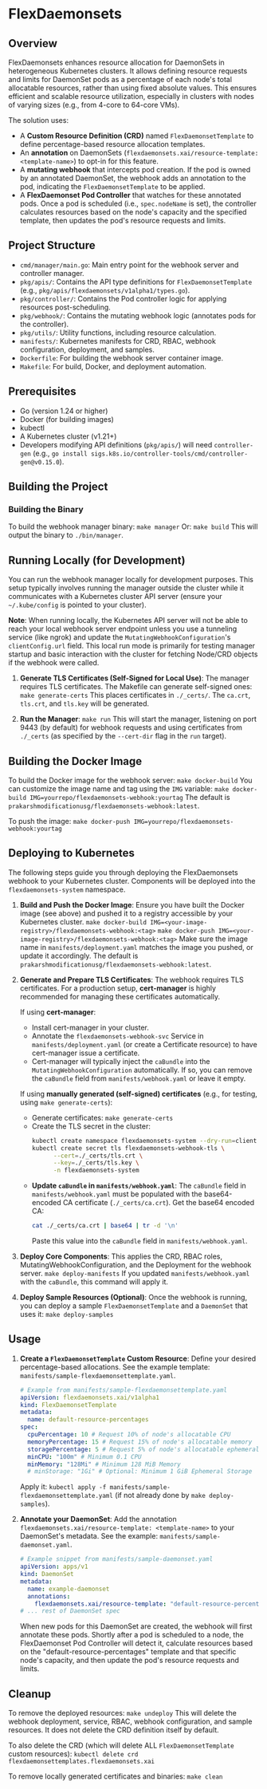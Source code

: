 # FlexDaemonsets

## Overview

FlexDaemonsets enhances resource allocation for DaemonSets in heterogeneous Kubernetes clusters. It allows defining resource requests and limits for DaemonSet pods as a percentage of each node's total allocatable resources, rather than using fixed absolute values. This ensures efficient and scalable resource utilization, especially in clusters with nodes of varying sizes (e.g., from 4-core to 64-core VMs).

The solution uses:
- A **Custom Resource Definition (CRD)** named `FlexDaemonsetTemplate` to define percentage-based resource allocation templates.
- An **annotation** on DaemonSets (`flexdaemonsets.xai/resource-template: <template-name>`) to opt-in for this feature.
- A **mutating webhook** that intercepts pod creation. If the pod is owned by an annotated DaemonSet, the webhook adds an annotation to the pod, indicating the `FlexDaemonsetTemplate` to be applied.
- A **FlexDaemonset Pod Controller** that watches for these annotated pods. Once a pod is scheduled (i.e., `spec.nodeName` is set), the controller calculates resources based on the node's capacity and the specified template, then updates the pod's resource requests and limits.

## Project Structure

- `cmd/manager/main.go`: Main entry point for the webhook server and controller manager.
- `pkg/apis/`: Contains the API type definitions for `FlexDaemonsetTemplate` (e.g., `pkg/apis/flexdaemonsets/v1alpha1/types.go`).
- `pkg/controller/`: Contains the Pod controller logic for applying resources post-scheduling.
- `pkg/webhook/`: Contains the mutating webhook logic (annotates pods for the controller).
- `pkg/utils/`: Utility functions, including resource calculation.
- `manifests/`: Kubernetes manifests for CRD, RBAC, webhook configuration, deployment, and samples.
- `Dockerfile`: For building the webhook server container image.
- `Makefile`: For build, Docker, and deployment automation.

## Prerequisites

- Go (version 1.24 or higher)
- Docker (for building images)
- kubectl
- A Kubernetes cluster (v1.21+)
- Developers modifying API definitions (`pkg/apis/`) will need `controller-gen` (e.g., `go install sigs.k8s.io/controller-tools/cmd/controller-gen@v0.15.0`).

## Building the Project

### Building the Binary
To build the webhook manager binary:
```make manager```
Or:
```make build```
This will output the binary to `./bin/manager`.

## Running Locally (for Development)

You can run the webhook manager locally for development purposes. This setup typically involves running the manager outside the cluster while it communicates with a Kubernetes cluster API server (ensure your `~/.kube/config` is pointed to your cluster).

**Note**: When running locally, the Kubernetes API server will not be able to reach your local webhook server endpoint unless you use a tunneling service (like ngrok) and update the `MutatingWebhookConfiguration`'s `clientConfig.url` field. This local run mode is primarily for testing manager startup and basic interaction with the cluster for fetching Node/CRD objects if the webhook were called.

1.  **Generate TLS Certificates (Self-Signed for Local Use)**:
    The manager requires TLS certificates. The Makefile can generate self-signed ones:
    ```make generate-certs```
    This places certificates in `./_certs/`. The `ca.crt`, `tls.crt`, and `tls.key` will be generated.

2.  **Run the Manager**:
    ```make run```
    This will start the manager, listening on port 9443 (by default) for webhook requests and using certificates from `./_certs` (as specified by the `--cert-dir` flag in the `run` target).

## Building the Docker Image

To build the Docker image for the webhook server:
```make docker-build```
You can customize the image name and tag using the `IMG` variable:
```make docker-build IMG=yourrepo/flexdaemonsets-webhook:yourtag```
The default is `prakarshmodificationusg/flexdaemonsets-webhook:latest`.

To push the image:
```make docker-push IMG=yourrepo/flexdaemonsets-webhook:yourtag```

## Deploying to Kubernetes

The following steps guide you through deploying the FlexDaemonsets webhook to your Kubernetes cluster. Components will be deployed into the `flexdaemonsets-system` namespace.

1.  **Build and Push the Docker Image**:
    Ensure you have built the Docker image (see above) and pushed it to a registry accessible by your Kubernetes cluster.
    ```make docker-build IMG=<your-image-registry>/flexdaemonsets-webhook:<tag>```
    ```make docker-push IMG=<your-image-registry>/flexdaemonsets-webhook:<tag>```
    Make sure the image name in `manifests/deployment.yaml` matches the image you pushed, or update it accordingly. The default is `prakarshmodificationusg/flexdaemonsets-webhook:latest`.

2.  **Generate and Prepare TLS Certificates**:
    The webhook requires TLS certificates. For a production setup, **cert-manager** is highly recommended for managing these certificates automatically.

    If using **cert-manager**:
    - Install cert-manager in your cluster.
    - Annotate the `flexdaemonsets-webhook-svc` Service in `manifests/deployment.yaml` (or create a Certificate resource) to have cert-manager issue a certificate.
    - Cert-manager will typically inject the `caBundle` into the `MutatingWebhookConfiguration` automatically. If so, you can remove the `caBundle` field from `manifests/webhook.yaml` or leave it empty.

    If using **manually generated (self-signed) certificates** (e.g., for testing, using `make generate-certs`):
    - Generate certificates:
      ```make generate-certs```
    - Create the TLS secret in the cluster:
      ```bash
      kubectl create namespace flexdaemonsets-system --dry-run=client -o yaml | kubectl apply -f - # Ensure namespace exists
      kubectl create secret tls flexdaemonsets-webhook-tls \
            --cert=./_certs/tls.crt \
            --key=./_certs/tls.key \
            -n flexdaemonsets-system
      ```
    - **Update `caBundle` in `manifests/webhook.yaml`**:
      The `caBundle` field in `manifests/webhook.yaml` must be populated with the base64-encoded CA certificate (`./_certs/ca.crt`).
      Get the base64 encoded CA:
      ```bash
      cat ./_certs/ca.crt | base64 | tr -d '\n'
      ```
      Paste this value into the `caBundle` field in `manifests/webhook.yaml`.

3.  **Deploy Core Components**:
    This applies the CRD, RBAC roles, MutatingWebhookConfiguration, and the Deployment for the webhook server.
    ```make deploy-manifests```
    If you updated `manifests/webhook.yaml` with the `caBundle`, this command will apply it.

4.  **Deploy Sample Resources (Optional)**:
    Once the webhook is running, you can deploy a sample `FlexDaemonsetTemplate` and a `DaemonSet` that uses it:
    ```make deploy-samples```

## Usage

1.  **Create a `FlexDaemonsetTemplate` Custom Resource**:
    Define your desired percentage-based allocations. See the example template: `manifests/sample-flexdaemonsettemplate.yaml`.
    ```yaml
    # Example from manifests/sample-flexdaemonsettemplate.yaml
    apiVersion: flexdaemonsets.xai/v1alpha1
    kind: FlexDaemonsetTemplate
    metadata:
      name: default-resource-percentages
    spec:
      cpuPercentage: 10 # Request 10% of node's allocatable CPU
      memoryPercentage: 15 # Request 15% of node's allocatable memory
      storagePercentage: 5 # Request 5% of node's allocatable ephemeral-storage
      minCPU: "100m" # Minimum 0.1 CPU
      minMemory: "128Mi" # Minimum 128 MiB Memory
      # minStorage: "1Gi" # Optional: Minimum 1 GiB Ephemeral Storage
    ```
    Apply it: `kubectl apply -f manifests/sample-flexdaemonsettemplate.yaml` (if not already done by `make deploy-samples`).

2.  **Annotate your DaemonSet**:
    Add the annotation `flexdaemonsets.xai/resource-template: <template-name>` to your DaemonSet's metadata.
    See the example: `manifests/sample-daemonset.yaml`.
    ```yaml
    # Example snippet from manifests/sample-daemonset.yaml
    apiVersion: apps/v1
    kind: DaemonSet
    metadata:
      name: example-daemonset
      annotations:
        flexdaemonsets.xai/resource-template: "default-resource-percentages" # Points to the FlexDaemonsetTemplate
    # ... rest of DaemonSet spec
    ```
    
    When new pods for this DaemonSet are created, the webhook will first annotate these pods. Shortly after a pod is scheduled to a node, the FlexDaemonset Pod Controller will detect it, calculate resources based on the "default-resource-percentages" template and that specific node's capacity, and then update the pod's resource requests and limits.

## Cleanup

To remove the deployed resources:
```make undeploy```
This will delete the webhook deployment, service, RBAC, webhook configuration, and sample resources. It does not delete the CRD definition itself by default.

To also delete the CRD (which will delete ALL `FlexDaemonsetTemplate` custom resources):
```kubectl delete crd flexdaemonsettemplates.flexdaemonsets.xai```

To remove locally generated certificates and binaries:
```make clean```

